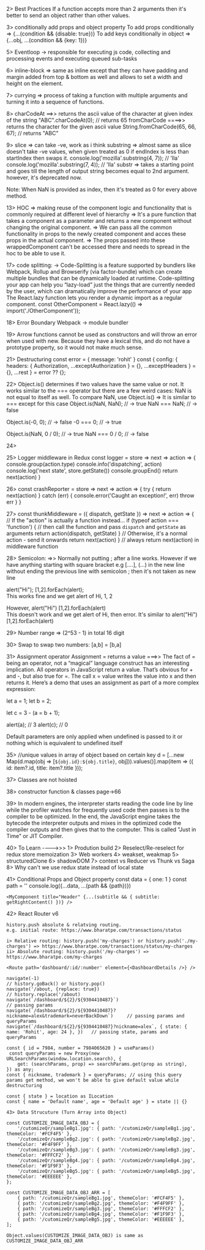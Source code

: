 
2> Best Practices
If a function accepts more than 2 arguments then it's better to send an object rather than other values.

3> conditionally add props and object property
To add props conditionally => {...(condition && {disable: true})}
To add keys conditionally in object => {...obj, ...(condition && {key: 1})}

5>
Eventloop -> responsible for executing js code, collecting and processing events and executing queued sub-tasks

6>
inline-block => same as inline except that they can have padding and margin added from top & bottom as well and allows to set a width and height on the element.

7>
currying => process of taking a function with multiple arguments and turning it into a sequence of functions.

8>
charCodeAt ==>> returns the ascii value of the character at given index of the string
"ABC".charCodeAt(0); // returns 65
fromCharCode ====>> returns the character for the given ascii value
String.fromCharCode(65, 66, 67); // returns "ABC"

9>
slice => can take -ve, work as i think
substring => almost same as slice
doesn't take -ve values, when given treated as 0
if endIndex is less than startIndex then swaps it.
console.log('mozilla'.substring(4, 7)); // 'lla'
console.log('mozilla'.substring(7, 4)); // 'lla'
substr => takes a starting point and goes till the length of output string becomes equal to 2nd argument.
however, it's deprecated now.

Note: When NaN is provided as index, then it's treated as 0 for every above method.

13>
HOC => making reuse of the component logic and functionality that is commonly required at different level of hierarchy
=> It's a pure function that takes a component as a parameter and returns a new component without changing the original component.
=> We can pass all the common functionality in props to the newly created component and acces these props in the actual component.
=> The props passed into these wrappedComponent can't be accessed there and needs to spread in the hoc to be able to use it.

17>
code splitting: ->
Code-Splitting is a feature supported by bundlers like Webpack, Rollup and Browserify (via factor-bundle) which can create multiple bundles that can be dynamically loaded at runtime.
Code-splitting your app can help you “lazy-load” just the things that are currently needed by the user, which can dramatically improve the performance of your app
The React.lazy function lets you render a dynamic import as a regular component.
const OtherComponent = React.lazy(() => import('./OtherComponent'));

18>
Error Boundary
Webpack -> module bundler

19>
Arrow functions cannot be used as constructors and will throw an error when used with new. Because they have a lexical this, and do not have a prototype property, so it would not make much sense.

21> Destructuring
const error = { message: 'rohit' }
const { config:
{ headers: { Authorization, ...exceptAuthorization } = {}, ...exceptHeaders } = {}, ...rest
} = error ?? {};

22>
Object.is() determines if two values have the same value or not. It works similar to the === operator but there are a few weird cases:
NaN is not equal to itself as well. To compare NaN, use Object.is() => It is similar to === except for this case
Object.is(NaN, NaN); // -> true
NaN === NaN; // -> false

Object.is(-0, 0); // -> false
-0 === 0; // -> true

Object.is(NaN, 0 / 0); // -> true
NaN === 0 / 0; // -> false



24>


25>
Logger middleware in Redux
const logger = store => next => action => {
    console.group(action.type)
    console.info('dispatching', action)
    console.log('next state', store.getState())
    console.groupEnd()
    return next(action)
}

26>
const crashReporter = store => next => action => {
    try {
        return next(action)
    } catch (err) {
        console.error('Caught an exception!', err)
        throw err
    }
}

27>
const thunkMiddleware = ({ dispatch, getState }) => next => action => {
    // If the "action" is actually a function instead...
    if (typeof action === 'function') {
    // then call the function and pass `dispatch` and `getState` as arguments
    return action(dispatch, getState)
    }
    // Otherwise, it's a normal action - send it onwards
    return next(action)
}
// always return next(action) in middleware function

28>
Semicolon: =>>
Normally not putting ; after a line works. However if we have anything starting with square bracket e.g [....], (...)
in the new line without ending the previous line with semicolon ; then it's not taken as new line

alert("Hi");
[1,2].forEach(alert);  
 This works fine and we get alert of Hi, 1, 2

However,
alert("Hi")
[1,2].forEach(alert)  
 This doesn't work and we get alert of Hi, then error.
It's similar to alert("Hi")[1,2].forEach(alert)

29>
Number range => (2^53 - 1) in total 16 digit

30> Swap
to swap two numbers: [a,b] = [b,a]

31> Assignment operator
Assignment = returns a value ===>>
The fact of = being an operator, not a “magical” language construct has an interesting implication.
All operators in JavaScript return a value. That’s obvious for + and -, but also true for =.
The call x = value writes the value into x and then returns it.
Here’s a demo that uses an assignment as part of a more complex expression:

let a = 1;
let b = 2;

let c = 3 - (a = b + 1);

alert(a); // 3
alert(c); // 0

Default parameters are only applied when undefined is passed to it or nothing which is equivalent to undefined itself

35>
//unique values in array of object based on certain key
d = [...new Map(d.map(obj => [`${obj.id}:${obj.title}`, obj])).values()].map(item => ({
id: item?.id,
title: item?.title
}));

37>
Classes are not hoisted

38>
constructor function & classes page->66

39>
In modern engines, the interpreter starts reading the code line by line while
the profiler watches for frequently used code then passes is to the compiler to
be optimized. In the end, the JavaScript engine takes the bytecode the interpreter
outputs and mixes in the optimized code the compiler outputs and then gives that to the
computer. This is called "Just in Time" or JIT Compiler.

40>
To Learn ---->>>
1> Prodution build
2> Reselect/Re-reselect for redux store memoization
3> Web workers
4> weakset, weakmap
5> structuredClone
6> shadowDOM
7> context vs Reducer vs Thunk vs Saga
8> Why can't we use redux state instead of local state

41> Conditional Props and Object property
    const data = {
        one: 1
    }
    const path = ''
    console.log({...data, ...(path && {path})})

    <MyComponent title="Header" {...(subtitle && { subtitle: getRightContent() })} />

42> React Router v6

    history.push absolute & relatving routing.
    e.g. initial route: https://www.bharatpe.com/transactions/status

    i> Relative routing: history.push('my-charges') or history.push('./my-charges') => https://www.bharatpe.com/transactions/status/my-charges
    ii> Absolute routing: history.push('/my-charges') => https://www.bharatpe.com/my-charges

    <Route path='dashboard/:id/:number' element={<DashboardDetails />} />

    navigate(-1)                                                                        // history.goBack() or history.pop()
    navigate('/about, {replace: true})                                                  // history.replace('/about)
    navigate(`/dashboard/${2}/${9304410487}`)                                           // passing params
    navigate(`/dashboard/${2}/${9304410487}?nickname=alex&trademark=neverBackDown`)     // passing params and queryParams
    navigate(`/dashboard/${2}/${9304410487}?nickname=alex`, { state: { name: 'Rohit', age: 24 }, })   // passing state, params and queryParams

    const { id = 7984, number = 7984065620 } = useParams()
     const queryParams = new Proxy(new URLSearchParams(window.location.search), {
        get: (searchParams, prop) => searchParams.get(prop as string),
    }) as any;
    const { nickname, trademark } = queryParams; // using this query params get method, we won't be able to give default value while destructuring 
    
    const { state } = location as ILocation
    const { name = 'Default name', age = 'Default age' } = state || {}

    43> Data Strucuture (Turn Array into Object)

    const CUSTOMIZE_IMAGE_DATA_OBJ = {
        '/cutomizeQr/sampleBg1.jpg': { path: '/cutomizeQr/sampleBg1.jpg', themeColor: '#FCF4F5' },
        '/cutomizeQr/sampleBg2.jpg': { path: '/cutomizeQr/sampleBg2.jpg', themeColor: '#F4F9FF' },
        '/cutomizeQr/sampleBg3.jpg': { path: '/cutomizeQr/sampleBg3.jpg', themeColor: '#FFFCF2' },
        '/cutomizeQr/sampleBg4.jpg': { path: '/cutomizeQr/sampleBg4.jpg', themeColor: '#F1F9F3' },
        '/cutomizeQr/sampleBg5.jpg': { path: '/cutomizeQr/sampleBg5.jpg', themeColor: '#EEEEEE' },
    };

    const CUSTOMIZE_IMAGE_DATA_OBJ_ARR = [
        { path: '/cutomizeQr/sampleBg1.jpg', themeColor: '#FCF4F5' },
        { path: '/cutomizeQr/sampleBg2.jpg', themeColor: '#F4F9FF' },
        { path: '/cutomizeQr/sampleBg3.jpg', themeColor: '#FFFCF2' },
        { path: '/cutomizeQr/sampleBg4.jpg', themeColor: '#F1F9F3' },
        { path: '/cutomizeQr/sampleBg5.jpg', themeColor: '#EEEEEE' },
    ];

    Object.values(CUSTOMIZE_IMAGE_DATA_OBJ) is same as CUSTOMIZE_IMAGE_DATA_OBJ_ARR
